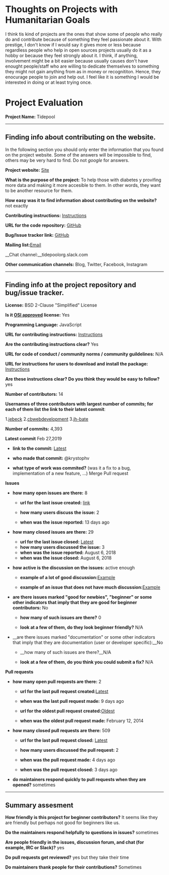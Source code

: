 # Thoughts on Projects with Humanitarian Goals #

I think tis kind of projects are the ones that show some of people who really do and contribute because of something they feel
passionate about it. With prestige, I don't know if I would say it gives more or less because regardless people who help in
open sources projects usually do it as a hobby or because they feel strongly about it. I think, if anything, involvement might 
be a bit easier because usually causes don't have enought people/staff who are willing to dedicate themselves to something they
might not gain anything from as in money or recognititon. Hence, they enocurage people to join and help out. I feel like it is
something I would be interested in doing or at least trying once.


# Project Evaluation 



__Project Name:__  Tidepool


---

## Finding info about contributing on the website.

In the following section you should only enter the information that you
found on the project website. Some of the answers will be impossible to find, others
may be very hard to find. Do not _google_ for answers.

__Project website:__ [Site]( https://tidepool.org/about/)


__What is the purpose of the project:__ To help those with diabetes y provifing more data and making it more accesible to them.
In other words, they want to be another resource for them.


__How easy was it to find information about contributing on the website?__ not exactly


__Contributing instructions:__ [Instructions](https://developer.tidepool.org/)

__URL for the code repository:__ [GitHub](https://github.com/tidepool-org/blip )

__Bug/Issue tracker link:__ [GitHub](https://github.com/OpenEnergyDashboard/OED/issues)

__Mailing list:__[Email](https://github.com/tidepool-org/blip/issues)

__Chat channel:__tidepoolorg.slack.com

__Other communication channels:__ Blog, Twitter, Facebook, Instagram


---

## Finding info at the project repository and bug/issue tracker.

__License:__ BSD 2-Clause "Simplified" License

__Is it [OSI approved](https://opensource.org/licenses/alphabetical) license:__ Yes

__Programming Language:__ JavaScript

__URL for contributing instructions:__ [Instructions](https://github.com/tidepool-org/blip/blob/develop/docs/StartHere.md)

__Are the contributing instructions clear?__ Yes


__URL for code of conduct / community norms / community guildelines:__ N/A

__URL for instructions for users to download and install the package:__ [Instructions](https://github.com/tidepool-org/blip/blob/develop/README.md)


__Are these instructions clear? Do you think they would be easy to follow?__ yes

__Number of contributors:__ 14


__Usernames of three contributors with largest number of commits; for
each of them list the link to their latest commit__:

1.[jebeck](https://github.com/tidepool-org/blip/commit/fe3ad29e27f2f7b3c5859bb6facc20bcf3880774)
2.[cbwebdevelopment](https://github.com/tidepool-org/blip/commit/534ccd9bc1c2513c4366120168b5ed1e7a9605ff)
3.[jh-bate](https://github.com/tidepool-org/blip/commit/1a27f4fec10ae2423a367a2a2450da8d51fb18ac)


__Number of commits:__ 4,393

__Latest commit__ Feb 27,2019

- __link to the commit:__ [Latest](https://github.com/tidepool-org/blip/commit/7e8a464cb3e9ca4206998700ac6335a82784196a)

- __who made that commit:__ @krystophv

- __what type of work was commited?__ (was it a fix to a bug, implementation of a new feature, ...) Merge Pull request


__Issues__

- __how many open issues are there:__ 8

    - __url for the last issue created:__ [link](https://github.com/tidepool-org/blip/issues/540)

    - __how many users discuss the issue:__ 2
    
    - __when was the issue reported:__ 13 days ago
    

- __how many closed issues are there:__ 29
    - __url for the last issue closed:__ [Latest](https://github.com/tidepool-org/blip/issues/504)
    - __how many users discussed the issue:__ 3
    - __when was the issue reported:__ August 6, 2018
    - __when was the issue closed:__ August 6, 2018

- __how active is the discussion on the issues:__  active enough

    - __example of a lot of good discussion:__[Example](https://github.com/tidepool-org/blip/issues/504)
    
    - __example of an issue that does not have much discussion:__[Example](https://github.com/tidepool-org/blip/issues/508)



- __are there issues marked "good for newbies", "beginner" or some other indicators that imply that they are good for beginner contributors:__ No

    - __how many of such issues are there?__ 0
    
    - __look at a few of them, do they look beginner friendly?__ N/A



- __are there issues marked "documentation" or some other indicators that imply that they are documentation (user or developer specific):__No

    - __how many of such issues are there?__N/A
    
    - __look at a few of them, do you think you could submit a fix?__ N/A



__Pull requests__

- __how many open pull requests are there:__ 2

    - __url for the last pull request created:__[Latest](https://github.com/tidepool-org/blip/pull/543)
    
    - __when was the last pull request made:__ 9 days ago

    - __url for the oldest pull request created:__[Oldest](https://github.com/tidepool-org/blip/pull/1)
    
    - __when was the oldest pull request made:__ February 12, 2014

- __how many closed pull requests are there:__ 509

    - __url for the last pull request closed:__ [Latest](https://github.com/tidepool-org/blip/pull/548)
    
    - __how many users discussed the pull request:__ 2
    
    - __when was the pull request made:__ 4 days ago
    
    - __when was the pull request closed:__ 3 days ago
    

- __do maintainers respond quickly to pull requests when they are opened?__ sometimes





---


## Summary assesment
__How friendly is this project for beginner contributors?__ It seems like they are friendly but perhaps not good for beginners
like us.


__Do the maintainers respond helpfully to questions in issues?__ sometimes


__Are people friendly in the issues, discussion forum, and chat (for example, IRC or Slack)?__ yes




__Do pull requests get reviewed?__ yes but they take their time



__Do maintainers thank people for their contributions?__ Sometimes
